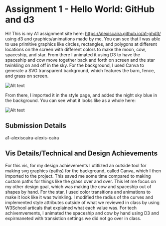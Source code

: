 Assignment 1 - Hello World: GitHub and d3  
===
Hi!
This is my A1 assignment site here: https://alexiscaira.github.io/a1-ghd3/ using d3 and graphics/animations made by me.
You can see that I was able to use primitive graphics like circles, rectangles, and polygons at different locations on the screen with different colors to make the moon, cow, spaceship, and star. From there I animated it using D3 to have the spaceship and cow move together back and forth on screen and the star twinkling on and off in the sky. For the background, I used Canva to generate a SVG transparent background, which features the barn, fence, and grass on screen.

![Alt text](https://raw.githubusercontent.com/alexiscaira/a1-ghd3/cf0314aa48d4ae4ce58dc1cd5447f0755d74225c/graphics/back.svg)


From there, I imported it in the style page, and added the night sky blue in the background. You can see what it looks like as a whole here:


![Alt text](https://github.com/alexiscaira/a1-ghd3/blob/master/graphics/Screen%20Shot%202022-01-20%20at%2012.12.39%20PM.png?raw=true)

Submission Details
---
a1-alexiscaira-alexis-caira

Vis Details/Technical and Design Achievements
---

For this vis, for my design achievements I utitlized an outside tool for making svg graphics (paths) for the background, called Canva, which I then imported to the project. This saved me some time compared to making custom paths for things like the grass over and over. This let me focus on my other design goal, which was making the cow and spaceship out of shapes by hand. For the star, I used color transitions and animations to make it look like it was twinkling. I modified the radius of the curves and implemented style attributes outside of what we reviewed in class by using W3School articals that explained what each value was. For tech achivemvements, I animated the spaceship and cow by hand using D3 and expirmaneted with transistion settings we did not go over in class. 
